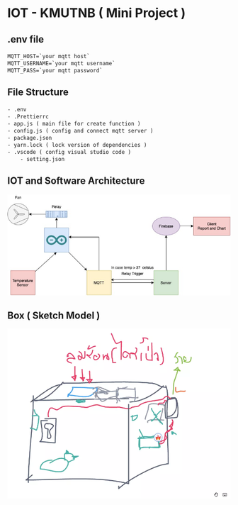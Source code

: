 # IOT - KMUTNB ( Mini Project )

## .env file

```
MQTT_HOST=`your mqtt host`
MQTT_USERNAME=`your mqtt username`
MQTT_PASS=`your mqtt password`
```

## File Structure

```
- .env
- .Prettierrc
- app.js ( main file for create function )
- config.js ( config and connect mqtt server )
- package.json
- yarn.lock ( lock version of dependencies )
- .vscode ( config visual studio code )
    - setting.json
```

## IOT and Software Architecture

![architecture](./screenshot/architecture.jpg)

## Box ( Sketch Model )

![box-sketch](./screenshot/box.webp)
